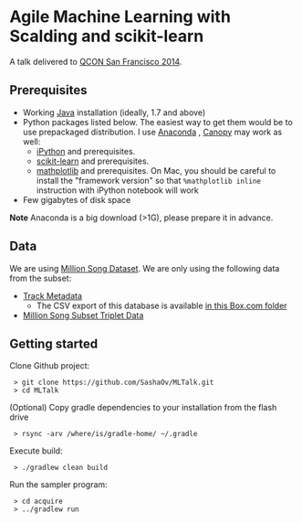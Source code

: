 # Agile Machine Learning with Scalding and scikit-learn

A talk delivered to [QCON San Francisco 2014](http://qconsf.com/tutorial/agile-machine-learning-scalding-and-scikit-learn).

## Prerequisites

- Working [Java](http://www.java.com/) installation (ideally, 1.7 and above)
- Python packages listed below. The easiest way to get them would be to use prepackaged distribution. 
  I use [Anaconda](https://store.continuum.io/cshop/anaconda/) , 
  [Canopy](http://www.enthought.com/products/canopy) may work as well:
    - [iPython](http://ipython.org/) and prerequisites.
    - [scikit-learn](http://scikit-learn.org/) and prerequisites.
    - [mathplotlib](http://matplotlib.org/) and prerequisites. On Mac, you should be careful to install the "framework version" so that `%mathplotlib inline` instruction with iPython notebook will work
- Few gigabytes of disk space

**Note** Anaconda is a big download (>1G), please prepare it in advance.

## Data
We are using [Million Song Dataset](http://labrosa.ee.columbia.edu/millionsong/). We are only using the following 
data from the subset:

- [Track Metadata](http://labrosa.ee.columbia.edu/millionsong/sites/default/files/AdditionalFiles/track_metadata.db)
    - The CSV export of this database is available [in this Box.com folder](https://app.box.com/s/e99lauqs8kdfxhh3fe5s)
- [Million Song Subset Triplet Data](http://static.echonest.com/millionsongsubset_full.tar.gz)

## Getting started

Clone Github project:

     > git clone https://github.com/SashaOv/MLTalk.git
     > cd MLTalk
     
(Optional) Copy gradle dependencies to your installation from the flash drive
 
     > rsync -arv /where/is/gradle-home/ ~/.gradle
     
Execute build:

     > ./gradlew clean build
     
Run the sampler program:

     > cd acquire
     > ../gradlew run

